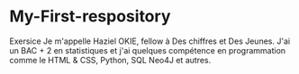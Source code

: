 # My-First-respository
Exersice
Je m'appelle  Haziel OKIE, fellow à Des chiffres et Des Jeunes.
J'ai un BAC + 2 en statistiques et j'ai quelques compétence en programmation comme le HTML & CSS, Python, SQL Neo4J et autres.
